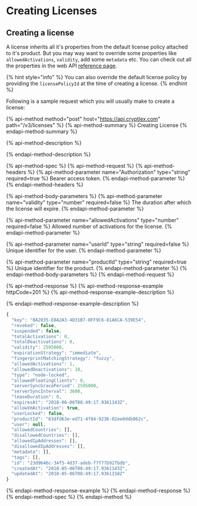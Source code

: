 # Creating Licenses

## Creating a license

A license inherits all it's properties from the default license policy attached to it's product. But you may way want to override some properties like `allowedActivations`, `validity`, add some `metadata` etc. You can check out all the properties in the web API [reference page](https://api.cryptlex.com/v3/docs#operation/V3LicensesPost). 

{% hint style="info" %}
You can also override the default license policy by providing the `licensePolicyId` at the time of creating a license.
{% endhint %}

Following is a sample request which you will usually make to create a license:

{% api-method method="post" host="https://api.cryptlex.com" path="/v3/licenses" %}
{% api-method-summary %}
Creating License
{% endapi-method-summary %}

{% api-method-description %}

{% endapi-method-description %}

{% api-method-spec %}
{% api-method-request %}
{% api-method-headers %}
{% api-method-parameter name="Authorization" type="string" required=true %}
Bearer access token.
{% endapi-method-parameter %}
{% endapi-method-headers %}

{% api-method-body-parameters %}
{% api-method-parameter name="validity" type="number" required=false %}
The duration  after which the license will expire.
{% endapi-method-parameter %}

{% api-method-parameter name="allowedActivations" type="number" required=false %}
Allowed number of activations for the license.
{% endapi-method-parameter %}

{% api-method-parameter name="userId" type="string" required=false %}
Unique identifier for the user.
{% endapi-method-parameter %}

{% api-method-parameter name="productId" type="string" required=true %}
Unique identifier for the product.
{% endapi-method-parameter %}
{% endapi-method-body-parameters %}
{% endapi-method-request %}

{% api-method-response %}
{% api-method-response-example httpCode=201 %}
{% api-method-response-example-description %}

{% endapi-method-response-example-description %}

```javascript
{
  "key": "0A2035-E8A2A3-4D31B7-8FF9C6-81A6CA-539E54",
  "revoked": false,
  "suspended": false,
  "totalActivations": 0,
  "totalDeactivations": 0,
  "validity": 2595000,
  "expirationStrategy": "immediate",
  "fingerprintMatchingStrategy": "fuzzy",
  "allowedActivations": 1,
  "allowedDeactivations": 10,
  "type": "node-locked",
  "allowedFloatingClients": 0,
  "serverSyncGracePeriod": 2595000,
  "serverSyncInterval": 3600,
  "leaseDuration": 0,
  "expiresAt": "2018-06-06T08:49:17.9361143Z",
  "allowVmActivation": true,
  "userLocked": false,
  "productId": "63dfd63e-ed71-4f84-9236-02ee0ddb062c",
  "user": null,
  "allowedCountries": [],
  "disallowedCountries": [],
  "allowedIpAddresses": [],
  "disallowedIpAddresses": [],
  "metadata": [],
  "tags": [],
  "id": "23d9646c-34f5-4d37-adeb-f7f77b927bdb",
  "createdAt": "2018-05-06T08:49:17.9361143Z",
  "updatedAt": "2018-05-06T08:49:17.9361158Z"
}
```
{% endapi-method-response-example %}
{% endapi-method-response %}
{% endapi-method-spec %}
{% endapi-method %}

